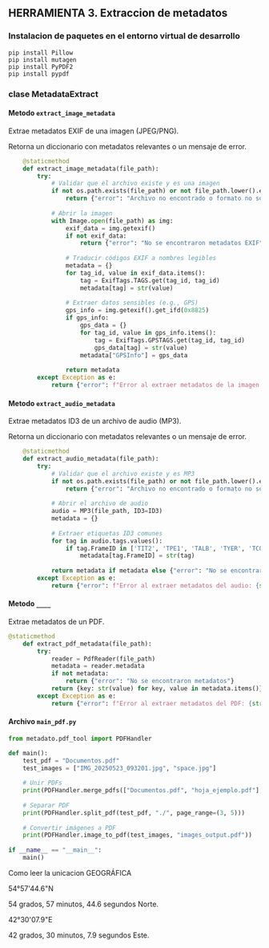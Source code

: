 ## HERRAMIENTA 3. Extraccion de metadatos

### Instalacion de paquetes en el entorno virtual de desarrollo
```
pip install Pillow 
pip install mutagen
pip install PyPDF2
pip install pypdf
```

### clase MetadataExtract

#### Metodo ```extract_image_metadata```

Extrae metadatos EXIF de una imagen (JPEG/PNG).

Retorna un diccionario con metadatos relevantes o un mensaje de error.

```python
    @staticmethod
    def extract_image_metadata(file_path):
        try:
            # Validar que el archivo existe y es una imagen
            if not os.path.exists(file_path) or not file_path.lower().endswith(('.jpg', '.jpeg', '.png')):
                return {"error": "Archivo no encontrado o formato no soportado (solo JPEG/PNG)"}
            
            # Abrir la imagen
            with Image.open(file_path) as img:
                exif_data = img.getexif()
                if not exif_data:
                    return {"error": "No se encontraron metadatos EXIF"}
                
                # Traducir códigos EXIF a nombres legibles
                metadata = {}
                for tag_id, value in exif_data.items():
                    tag = ExifTags.TAGS.get(tag_id, tag_id)
                    metadata[tag] = str(value)
                
                # Extraer datos sensibles (e.g., GPS)
                gps_info = img.getexif().get_ifd(0x8825)
                if gps_info:
                    gps_data = {}
                    for tag_id, value in gps_info.items():
                        tag = ExifTags.GPSTAGS.get(tag_id, tag_id)
                        gps_data[tag] = str(value)
                    metadata["GPSInfo"] = gps_data
                
                return metadata
        except Exception as e:
            return {"error": f"Error al extraer metadatos de la imagen: {str(e)}"}
```

#### Metodo ```extract_audio_metadata```

Extrae metadatos ID3 de un archivo de audio (MP3).

Retorna un diccionario con metadatos relevantes o un mensaje de error.

```python
    @staticmethod
    def extract_audio_metadata(file_path):
        try:
            # Validar que el archivo existe y es MP3
            if not os.path.exists(file_path) or not file_path.lower().endswith('.mp3'):
                return {"error": "Archivo no encontrado o formato no soportado (solo MP3)"}
            
            # Abrir el archivo de audio
            audio = MP3(file_path, ID3=ID3)
            metadata = {}
            
            # Extraer etiquetas ID3 comunes
            for tag in audio.tags.values():
                if tag.FrameID in ['TIT2', 'TPE1', 'TALB', 'TYER', 'TCON']:  # Título, Artista, Álbum, Año, Género
                    metadata[tag.FrameID] = str(tag)
            
            return metadata if metadata else {"error": "No se encontraron metadatos ID3"}
        except Exception as e:
            return {"error": f"Error al extraer metadatos del audio: {str(e)}"}
```

#### Metodo ```____```

Extrae metadatos de un PDF.

```python
@staticmethod
    def extract_pdf_metadata(file_path):
        try:
            reader = PdfReader(file_path)
            metadata = reader.metadata
            if not metadata:
                return {"error": "No se encontraron metadatos"}
            return {key: str(value) for key, value in metadata.items()}
        except Exception as e:
            return {"error": f"Error al extraer metadatos del PDF: {str(e)}"}
```

#### Archivo ```main_pdf.py```

```python
from metadato.pdf_tool import PDFHandler

def main():
    test_pdf = "Documentos.pdf"
    test_images = ["IMG_20250523_093201.jpg", "space.jpg"]
    
    # Unir PDFs
    print(PDFHandler.merge_pdfs(["Documentos.pdf", "hoja_ejemplo.pdf"], "salida_unida.pdf"))
    
    # Separar PDF
    print(PDFHandler.split_pdf(test_pdf, "./", page_range=(3, 5)))
    
    # Convertir imágenes a PDF
    print(PDFHandler.image_to_pdf(test_images, "images_output.pdf"))
        
if __name__ == "__main__":
    main()
```

Como leer la unicacion GEOGRÁFICA

54°57'44.6"N 

54 grados, 57 minutos, 44.6 segundos Norte.

42°30'07.9"E

42 grados, 30 minutos, 7.9 segundos Este.


